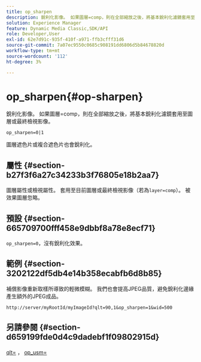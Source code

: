 ```yaml
---
title: op_sharpen
description: 銳利化影像。 如果圖層=comp，則在全部縮放之後，將基本銳利化濾鏡套用至圖層或最終檢視影像。
solution: Experience Manager
feature: Dynamic Media Classic,SDK/API
role: Developer,User
exl-id: 62e7d91c-935f-410f-a971-ffb3cfff31d6
source-git-commit: 7a07ec9550c0685c908191dd6806d5b84678820d
workflow-type: tm+mt
source-wordcount: '112'
ht-degree: 3%

---
```


# op_sharpen{#op-sharpen}

銳利化影像。 如果圖層=comp，則在全部縮放之後，將基本銳利化濾鏡套用至圖層或最終檢視影像。

`op_sharpen=0|1`

圖層遮色片或複合遮色片也會銳利化。

## 屬性 {#section-b27f3f6a27c34233b3f76805e18b2aa7}

圖層屬性或檢視屬性。 套用至目前圖層或最終檢視影像（若為`layer=comp`）。 被效果圖層忽略。

## 預設 {#section-665709700fff458e9dbbf8a78e8ecf71}

`op_sharpen=0`，沒有銳利化效果。

## 範例 {#section-3202122df5db4e14b358ecabfb6d8b85}

補償影像重新取樣所導致的輕微模糊。 我們也會提高JPEG品質，避免銳利化邊緣產生額外的JPEG成品。

`http://server/myRootId/myImageId?qlt=90,1&op_sharpen=1&wid=500`

## 另請參閱 {#section-d659199fde0d4c9dadebf1f09802915d}

[qlt=](../../../../../is-api/http-ref/image-serving-api-ref/c-http-protocol-reference/c-command-reference/r-is-http-qlt.md#reference-f69ed0758c784b0385d979820546d352) ， [op_usm=](../../../../../is-api/http-ref/image-serving-api-ref/c-http-protocol-reference/c-command-reference/r-op-sharpen.md#reference-c32573230c6140f883efdaa201ea8541)

